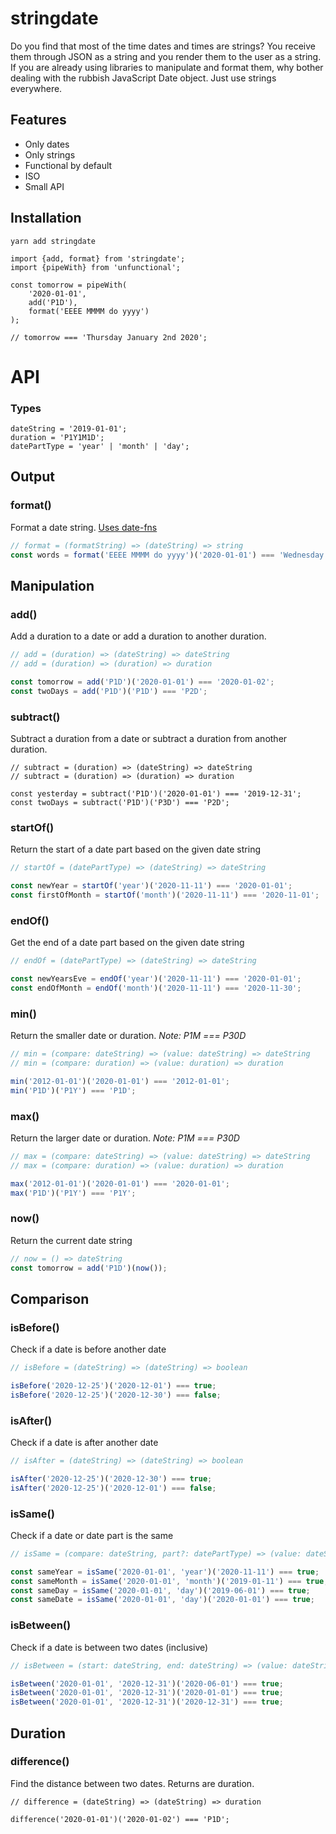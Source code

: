 # stringdate

Do you find that most of the time dates and times are strings? You receive them through JSON as a string and you render them to the user as a string. If you are already using libraries to manipulate and format them, why bother dealing with the rubbish JavaScript Date object. Just use strings everywhere.

## Features
- Only dates
- Only strings
- Functional by default
- ISO
- Small API

## Installation

```
yarn add stringdate
```

```
import {add, format} from 'stringdate';
import {pipeWith} from 'unfunctional';

const tomorrow = pipeWith(
    '2020-01-01',
    add('P1D'),
    format('EEEE MMMM do yyyy')
);

// tomorrow === 'Thursday January 2nd 2020';
```


# API

### Types
```
dateString = '2019-01-01';
duration = 'P1Y1M1D';
datePartType = 'year' | 'month' | 'day';
```

## Output
### format()
Format a date string. [Uses date-fns](https://date-fns.org/v2.9.0/docs/format)

```js
// format = (formatString) => (dateString) => string
const words = format('EEEE MMMM do yyyy')('2020-01-01') === 'Wednesday January 1st 2020';
```


## Manipulation
### add() 
Add a duration to a date or add a duration to another duration.
```js
// add = (duration) => (dateString) => dateString
// add = (duration) => (duration) => duration

const tomorrow = add('P1D')('2020-01-01') === '2020-01-02';
const twoDays = add('P1D')('P1D') === 'P2D';
```

### subtract()
Subtract a duration from a date or subtract a duration from another duration.
```
// subtract = (duration) => (dateString) => dateString
// subtract = (duration) => (duration) => duration

const yesterday = subtract('P1D')('2020-01-01') === '2019-12-31';
const twoDays = subtract('P1D')('P3D') === 'P2D';
```

### startOf()
Return the start of a date part based on the given date string

```js
// startOf = (datePartType) => (dateString) => dateString

const newYear = startOf('year')('2020-11-11') === '2020-01-01';
const firstOfMonth = startOf('month')('2020-11-11') === '2020-11-01';
```

### endOf()
Get the end of a date part based on the given date string
```js
// endOf = (datePartType) => (dateString) => dateString

const newYearsEve = endOf('year')('2020-11-11') === '2020-01-01';
const endOfMonth = endOf('month')('2020-11-11') === '2020-11-30';
```

### min()
Return the smaller date or duration. _Note: P1M === P30D_
```js
// min = (compare: dateString) => (value: dateString) => dateString
// min = (compare: duration) => (value: duration) => duration

min('2012-01-01')('2020-01-01') === '2012-01-01';
min('P1D')('P1Y') === 'P1D';
```

### max()
Return the larger date or duration. _Note: P1M === P30D_
```js
// max = (compare: dateString) => (value: dateString) => dateString
// max = (compare: duration) => (value: duration) => duration

max('2012-01-01')('2020-01-01') === '2020-01-01';
max('P1D')('P1Y') === 'P1Y';
```

### now()
Return the current date string
```js
// now = () => dateString
const tomorrow = add('P1D')(now());
```

## Comparison

### isBefore() 
Check if a date is before another date
```js
// isBefore = (dateString) => (dateString) => boolean

isBefore('2020-12-25')('2020-12-01') === true;
isBefore('2020-12-25')('2020-12-30') === false;

```

### isAfter()
Check if a date is after another date
```js
// isAfter = (dateString) => (dateString) => boolean

isAfter('2020-12-25')('2020-12-30') === true;
isAfter('2020-12-25')('2020-12-01') === false;

```

### isSame()
Check if a date or date part is the same
```js
// isSame = (compare: dateString, part?: datePartType) => (value: dateString) => boolean

const sameYear = isSame('2020-01-01', 'year')('2020-11-11') === true;
const sameMonth = isSame('2020-01-01', 'month')('2019-01-11') === true;
const sameDay = isSame('2020-01-01', 'day')('2019-06-01') === true;
const sameDate = isSame('2020-01-01', 'day')('2020-01-01') === true;
```

### isBetween()
Check if a date is between two dates (inclusive)
```js
// isBetween = (start: dateString, end: dateString) => (value: dateString) => boolean

isBetween('2020-01-01', '2020-12-31')('2020-06-01') === true;
isBetween('2020-01-01', '2020-12-31')('2020-01-01') === true;
isBetween('2020-01-01', '2020-12-31')('2020-12-31') === true;
```


## Duration
### difference() 
Find the distance between two dates. Returns are duration.
```
// difference = (dateString) => (dateString) => duration

difference('2020-01-01')('2020-01-02') === 'P1D';
```

